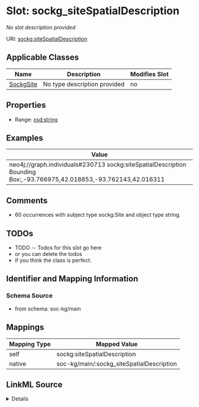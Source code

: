 

# Slot: sockg_siteSpatialDescription


_No slot description provided_





URI: [sockg:siteSpatialDescription](http://www.semanticweb.org/sockg/ontologies/2024/0/soil-carbon-ontology/siteSpatialDescription)



<!-- no inheritance hierarchy -->





## Applicable Classes

| Name | Description | Modifies Slot |
| --- | --- | --- |
| [SockgSite](../classes/SockgSite.md) | No type description provided |  no  |







## Properties

* Range: [xsd:string](http://www.w3.org/2001/XMLSchema#string)






## Examples

| Value |
| --- |
| neo4j://graph.individuals#230713 sockg:siteSpatialDescription Bounding Box:,-93.766975,42.018853,-93.762143,42.016311 |

## Comments

* 60 occurrences with subject type sockg:Site and object type string.

## TODOs

* TODO -- Todos for this slot go here
* or you can delete the todos
* if you think the class is perfect.

## Identifier and Mapping Information







### Schema Source


* from schema: soc-kg/main




## Mappings

| Mapping Type | Mapped Value |
| ---  | ---  |
| self | sockg:siteSpatialDescription |
| native | soc-kg/main/:sockg_siteSpatialDescription |




## LinkML Source

<details>
```yaml
name: sockg_siteSpatialDescription
description: No slot description provided
todos:
- TODO -- Todos for this slot go here
- or you can delete the todos
- if you think the class is perfect.
comments:
- 60 occurrences with subject type sockg:Site and object type string.
examples:
- value: neo4j://graph.individuals#230713 sockg:siteSpatialDescription Bounding Box:,-93.766975,42.018853,-93.762143,42.016311
from_schema: soc-kg/main
rank: 1000
slot_uri: sockg:siteSpatialDescription
alias: sockg_siteSpatialDescription
domain_of:
- sockg_Site
range: string

```
</details>
